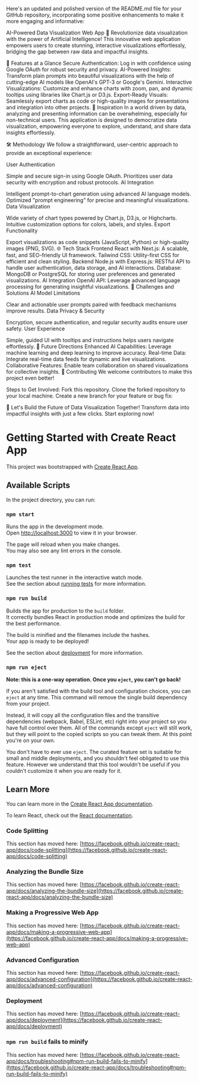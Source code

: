 
Here's an updated and polished version of the README.md file for your GitHub repository, incorporating some positive enhancements to make it more engaging and informative:

AI-Powered Data Visualization Web App 🚀
Revolutionize data visualization with the power of Artificial Intelligence!
This innovative web application empowers users to create stunning, interactive visualizations effortlessly, bridging the gap between raw data and impactful insights.

🌟 Features at a Glance
Secure Authentication: Log in with confidence using Google OAuth for robust security and privacy.
AI-Powered Insights: Transform plain prompts into beautiful visualizations with the help of cutting-edge AI models like OpenAI's GPT-3 or Google's Gemini.
Interactive Visualizations: Customize and enhance charts with zoom, pan, and dynamic tooltips using libraries like Chart.js or D3.js.
Export-Ready Visuals: Seamlessly export charts as code or high-quality images for presentations and integration into other projects.
🎯 Inspiration
In a world driven by data, analyzing and presenting information can be overwhelming, especially for non-technical users.
This application is designed to democratize data visualization, empowering everyone to explore, understand, and share data insights effortlessly.

🛠️ Methodology
We follow a straightforward, user-centric approach to provide an exceptional experience:

User Authentication

Simple and secure sign-in using Google OAuth.
Prioritizes user data security with encryption and robust protocols.
AI Integration

Intelligent prompt-to-chart generation using advanced AI language models.
Optimized "prompt engineering" for precise and meaningful visualizations.
Data Visualization

Wide variety of chart types powered by Chart.js, D3.js, or Highcharts.
Intuitive customization options for colors, labels, and styles.
Export Functionality

Export visualizations as code snippets (JavaScript, Python) or high-quality images (PNG, SVG).
🌐 Tech Stack
Frontend
React with Next.js: A scalable, fast, and SEO-friendly UI framework.
Tailwind CSS: Utility-first CSS for efficient and clean styling.
Backend
Node.js with Express.js: RESTful API to handle user authentication, data storage, and AI interactions.
Database: MongoDB or PostgreSQL for storing user preferences and generated visualizations.
AI Integration
OpenAI API: Leverage advanced language processing for generating insightful visualizations.
🎯 Challenges and Solutions
AI Model Limitations

Clear and actionable user prompts paired with feedback mechanisms improve results.
Data Privacy & Security

Encryption, secure authentication, and regular security audits ensure user safety.
User Experience

Simple, guided UI with tooltips and instructions helps users navigate effortlessly.
🚀 Future Directions
Enhanced AI Capabilities: Leverage machine learning and deep learning to improve accuracy.
Real-time Data: Integrate real-time data feeds for dynamic and live visualizations.
Collaborative Features: Enable team collaboration on shared visualizations for collective insights.
🤝 Contributing
We welcome contributors to make this project even better!

Steps to Get Involved:
Fork this repository.
Clone the forked repository to your local machine.
Create a new branch for your feature or bug fix:

🌟 Let's Build the Future of Data Visualization Together!
Transform data into impactful insights with just a few clicks. Start exploring now!




# Getting Started with Create React App

This project was bootstrapped with [Create React App](https://github.com/facebook/create-react-app).

## Available Scripts

In the project directory, you can run:

### `npm start`

Runs the app in the development mode.\
Open [http://localhost:3000](http://localhost:3000) to view it in your browser.

The page will reload when you make changes.\
You may also see any lint errors in the console.

### `npm test`

Launches the test runner in the interactive watch mode.\
See the section about [running tests](https://facebook.github.io/create-react-app/docs/running-tests) for more information.

### `npm run build`

Builds the app for production to the `build` folder.\
It correctly bundles React in production mode and optimizes the build for the best performance.

The build is minified and the filenames include the hashes.\
Your app is ready to be deployed!

See the section about [deployment](https://facebook.github.io/create-react-app/docs/deployment) for more information.

### `npm run eject`

**Note: this is a one-way operation. Once you `eject`, you can't go back!**

If you aren't satisfied with the build tool and configuration choices, you can `eject` at any time. This command will remove the single build dependency from your project.

Instead, it will copy all the configuration files and the transitive dependencies (webpack, Babel, ESLint, etc) right into your project so you have full control over them. All of the commands except `eject` will still work, but they will point to the copied scripts so you can tweak them. At this point you're on your own.

You don't have to ever use `eject`. The curated feature set is suitable for small and middle deployments, and you shouldn't feel obligated to use this feature. However we understand that this tool wouldn't be useful if you couldn't customize it when you are ready for it.

## Learn More

You can learn more in the [Create React App documentation](https://facebook.github.io/create-react-app/docs/getting-started).

To learn React, check out the [React documentation](https://reactjs.org/).

### Code Splitting

This section has moved here: [https://facebook.github.io/create-react-app/docs/code-splitting](https://facebook.github.io/create-react-app/docs/code-splitting)

### Analyzing the Bundle Size

This section has moved here: [https://facebook.github.io/create-react-app/docs/analyzing-the-bundle-size](https://facebook.github.io/create-react-app/docs/analyzing-the-bundle-size)

### Making a Progressive Web App

This section has moved here: [https://facebook.github.io/create-react-app/docs/making-a-progressive-web-app](https://facebook.github.io/create-react-app/docs/making-a-progressive-web-app)

### Advanced Configuration

This section has moved here: [https://facebook.github.io/create-react-app/docs/advanced-configuration](https://facebook.github.io/create-react-app/docs/advanced-configuration)

### Deployment

This section has moved here: [https://facebook.github.io/create-react-app/docs/deployment](https://facebook.github.io/create-react-app/docs/deployment)

### `npm run build` fails to minify

This section has moved here: [https://facebook.github.io/create-react-app/docs/troubleshooting#npm-run-build-fails-to-minify](https://facebook.github.io/create-react-app/docs/troubleshooting#npm-run-build-fails-to-minify)

